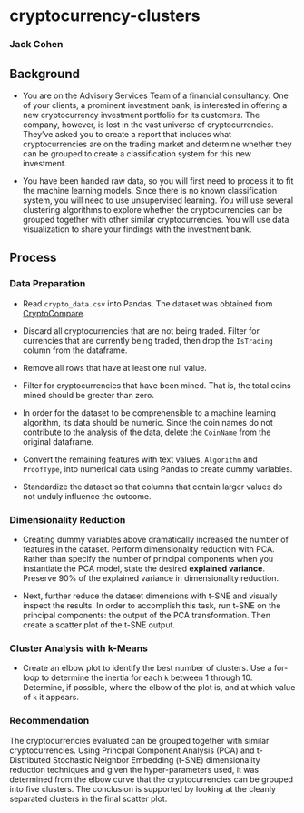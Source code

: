 # cryptocurrency-clusters
### Jack Cohen
## Background

* You are on the Advisory Services Team of a financial consultancy. One of your clients, a prominent investment bank, is interested in offering a new cryptocurrency investment portfolio for its customers. The company, however, is lost in the vast universe of cryptocurrencies. They’ve asked you to create a report that includes what cryptocurrencies are on the trading market and determine whether they can be grouped to create a classification system for this new investment.

* You have been handed raw data, so you will first need to process it to fit the machine learning models. Since there is no known classification system, you will need to use unsupervised learning. You will use several clustering algorithms to explore whether the cryptocurrencies can be grouped together with other similar cryptocurrencies. You will use data visualization to share your findings with the investment bank.

## Process

### Data Preparation

* Read `crypto_data.csv` into Pandas. The dataset was obtained from [CryptoCompare](https://min-api.cryptocompare.com/data/all/coinlist).

* Discard all cryptocurrencies that are not being traded. Filter for currencies that are currently being traded, then drop the `IsTrading` column from the dataframe.

* Remove all rows that have at least one null value.

* Filter for cryptocurrencies that have been mined. That is, the total coins mined should be greater than zero.

* In order for the dataset to be comprehensible to a machine learning algorithm, its data should be numeric. Since the coin names do not contribute to the analysis of the data, delete the `CoinName` from the original dataframe.

* Convert the remaining features with text values, `Algorithm` and `ProofType`, into numerical data using Pandas to create dummy variables.

* Standardize the dataset so that columns that contain larger values do not unduly influence the outcome.

### Dimensionality Reduction

* Creating dummy variables above dramatically increased the number of features in the dataset. Perform dimensionality reduction with PCA. Rather than specify the number of principal components when you instantiate the PCA model, state the desired **explained variance**. Preserve 90% of the explained variance in dimensionality reduction.

* Next, further reduce the dataset dimensions with t-SNE and visually inspect the results. In order to accomplish this task, run t-SNE on the principal components: the output of the PCA transformation. Then create a scatter plot of the t-SNE output. 

### Cluster Analysis with k-Means

* Create an elbow plot to identify the best number of clusters. Use a for-loop to determine the inertia for each `k` between 1 through 10. Determine, if possible, where the elbow of the plot is, and at which value of `k` it appears.

### Recommendation

The cryptocurrencies evaluated can be grouped together with similar cryptocurrencies. Using Principal Component Analysis (PCA) and t-Distributed Stochastic Neighbor Embedding (t-SNE) dimensionality reduction techniques and given the hyper-parameters used, it was determined from the elbow curve that the cryptocurrencies can be grouped into five clusters. The conclusion is supported by looking at the cleanly separated clusters in the final scatter plot.
